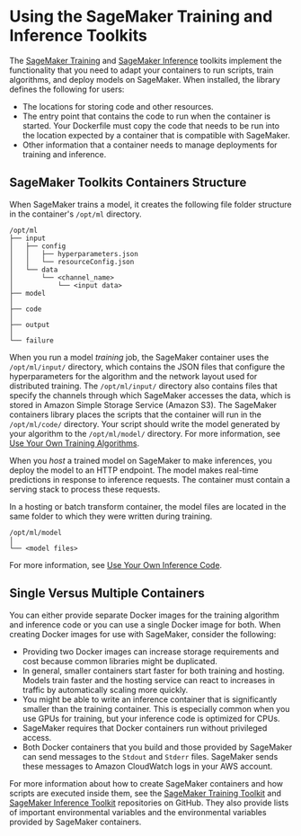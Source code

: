 # Using the SageMaker Training and Inference Toolkits<a name="amazon-sagemaker-toolkits"></a>

The [SageMaker Training](https://github.com/aws/sagemaker-training-toolkit) and [SageMaker Inference](https://github.com/aws/sagemaker-inference-toolkit) toolkits implement the functionality that you need to adapt your containers to run scripts, train algorithms, and deploy models on SageMaker\. When installed, the library defines the following for users:
+ The locations for storing code and other resources\. 
+ The entry point that contains the code to run when the container is started\. Your Dockerfile must copy the code that needs to be run into the location expected by a container that is compatible with SageMaker\. 
+ Other information that a container needs to manage deployments for training and inference\. 

## SageMaker Toolkits Containers Structure<a name="sagemaker-toolkits-structure"></a>

When SageMaker trains a model, it creates the following file folder structure in the container's `/opt/ml` directory\.

```
/opt/ml
├── input
│   ├── config
│   │   ├── hyperparameters.json
│   │   └── resourceConfig.json
│   └── data
│       └── <channel_name>
│           └── <input data>
├── model
│
├── code
│
├── output
│
└── failure
```

When you run a model *training* job, the SageMaker container uses the `/opt/ml/input/` directory, which contains the JSON files that configure the hyperparameters for the algorithm and the network layout used for distributed training\. The `/opt/ml/input/` directory also contains files that specify the channels through which SageMaker accesses the data, which is stored in Amazon Simple Storage Service \(Amazon S3\)\. The SageMaker containers library places the scripts that the container will run in the `/opt/ml/code/` directory\. Your script should write the model generated by your algorithm to the `/opt/ml/model/` directory\. For more information, see [Use Your Own Training Algorithms](your-algorithms-training-algo.md)\.

When you *host* a trained model on SageMaker to make inferences, you deploy the model to an HTTP endpoint\. The model makes real\-time predictions in response to inference requests\. The container must contain a serving stack to process these requests\.

In a hosting or batch transform container, the model files are located in the same folder to which they were written during training\.

```
/opt/ml/model
│
└── <model files>
```

For more information, see [Use Your Own Inference Code](your-algorithms-inference-main.md)\.

## Single Versus Multiple Containers<a name="sagemaker-toolkits-separate-images"></a>

You can either provide separate Docker images for the training algorithm and inference code or you can use a single Docker image for both\. When creating Docker images for use with SageMaker, consider the following:
+ Providing two Docker images can increase storage requirements and cost because common libraries might be duplicated\.
+ In general, smaller containers start faster for both training and hosting\. Models train faster and the hosting service can react to increases in traffic by automatically scaling more quickly\.
+ You might be able to write an inference container that is significantly smaller than the training container\. This is especially common when you use GPUs for training, but your inference code is optimized for CPUs\.
+ SageMaker requires that Docker containers run without privileged access\.
+ Both Docker containers that you build and those provided by SageMaker can send messages to the `Stdout` and `Stderr` files\. SageMaker sends these messages to Amazon CloudWatch logs in your AWS account\.

For more information about how to create SageMaker containers and how scripts are executed inside them, see the [SageMaker Training Toolkit](https://github.com/aws/sagemaker-training-toolkit) and [SageMaker Inference Toolkit](https://github.com/aws/sagemaker-inference-toolkit) repositories on GitHub\. They also provide lists of important environmental variables and the environmental variables provided by SageMaker containers\.